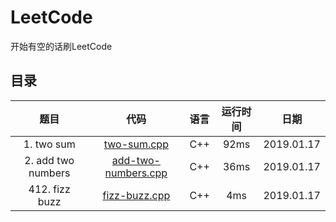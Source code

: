 # LeetCode
开始有空的话刷LeetCode  
## 目录


 题目  | 代码 |语言|运行时间|日期|  
:--:|:--:|:--:|:--:|:--:|  
|1. two sum|[two-sum.cpp](https://github.com/zfb132/LeetCode/blob/master/code/two-sum.cpp "地址")|C++ |92ms |2019.01.17|  
|2. add two numbers|[add-two-numbers.cpp](https://github.com/zfb132/LeetCode/blob/master/code/add-two-numbers.cpp "地址")|C++ |36ms |2019.01.17|  
|412. fizz buzz|[fizz-buzz.cpp](https://github.com/zfb132/LeetCode/blob/master/code/fizz-buzz.cpp "地址")|C++ |4ms |2019.01.17|  
